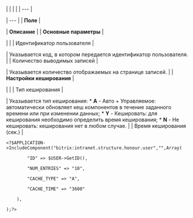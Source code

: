 |  |  |  |
| --- |

| --- |
| **Поле** |

| **Описание** |
| **Основные параметры** |

| |
| Идентификатор пользователя |

| Указывается код, в котором передается идентификатор пользователя. |
| Количество выводимых записей |

| Указывается количество отображаемых на странице записей. |
| **Настройки кеширования** |

| |
| Тип кеширования |

| Указывается тип кеширования:  * **A** - Авто + Управляемое: автоматически обновляет кеш компонентов в течение заданного времени или при изменении данных; * **Y** - Кешировать: для кеширования необходимо определить время кеширования; * **N** - Не кешировать: кеширования нет в любом случае. |
| Время кеширования (сек.) |

```
<?$APPLICATION->IncludeComponent("bitrix:intranet.structure.honour.user","",Array(

		"ID" => $USER->GetID(),

		"NUM_ENTRIES" => "10",

		"CACHE_TYPE" => "A",

		"CACHE_TIME" => "3600"

	),

);?>


```